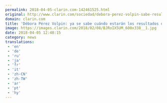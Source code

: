 ```yaml
---
permalink: 2018-04-05-clarin.com-142461525.html
original: http://www.clarin.com/sociedad/debora-perez-volpin-sabe-resultados-definitivos-autopsia_0_BJZG7tQiG.html
domain: clarin.com
title: 'Débora Pérez Volpin: ya se sabe cuándo estarán los resultados definitivos de la autopsia'
image: https://images.clarin.com/2018/02/08/BJRoIX5UM_600x338__1.jpg
date: 2018-04-05 12:48:15
category: news
translations: 
 - 'en'
 - 'de'
 - 'ru'
 - 'ja'
 - 'fr'
 - 'it'
 - 'zh-CN'
 - 'zh-TW'
 - 'ar'
 - 'pt'
 - 'hy'
---
```


